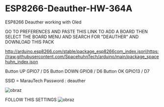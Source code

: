 # ESP8266-Deauther-HW-364A
ESP8266 Deauther working with Oled

GO TO PREFERENCES AND PASTE THIS LINK TO ADD A BOARD THEN SELECT THE BOARD MENU AND SEARCH FOR "DEAUTHER" AND DOWNLOAD THIS PACK

http://arduino.esp8266.com/stable/package_esp8266com_index.json\https://raw.githubusercontent.com/SpacehuhnTech/arduino/main/package_spacehuhn_index.json



Button UP       GPIO7 / D5
Button DOWN  GPIO8 / D6
Button OK  GPIO13 / D7

SSID = MarauTech
Password : deauther

![obraz](https://github.com/user-attachments/assets/70e9e714-cc74-41bc-8c58-d912a15d0612)


FOLLOW THIS SETTINGS 
![obraz](https://github.com/user-attachments/assets/ce36d354-ade6-4a1c-af47-c9efd2b7ab2b)
